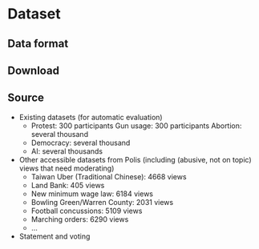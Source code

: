# Dataset	

## Data format

## Download

## Source

* Existing datasets (for automatic evaluation)
	* Protest: 300 participants
	Gun usage: 300 participants
	Abortion: several thousand
	* Democracy: several thousand
	* AI: several thousands
* Other accessible datasets from Polis (including (abusive, not on topic) views that need moderating)
	* Taiwan Uber (Traditional Chinese): 4668 views
	* Land Bank: 405 views
	* New minimum wage law: 6184 views
	* Bowling Green/Warren County: 2031 views
	* Football concussions: 5109 views 
	* Marching orders: 6290 views
	* …
* Statement and voting



